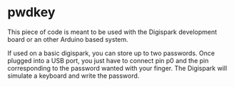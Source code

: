 pwdkey
======
This piece of code is meant to be used with the Digispark development board or an other Arduino based system. 

If used on a basic digispark, you can store up to two passwords.
Once plugged into a USB port, you just have to connect pin p0 and the pin corresponding to the password wanted with your finger.
The Digispark will simulate a keyboard and write the password.
